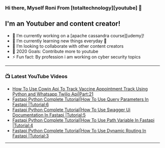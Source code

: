 ### Hi there, Myself Roni From [totaltechnology][youtube] 👋

## I'm an Youtuber and content creator!
- 🔭 I’m currently working on a [apache cassandra course][udemy]!
- 🌱 I’m currently learning new things everyday 🤣
- 👯 I’m looking to collaborate with other content creators
- 🥅 2020 Goals: Contribute more to youtube
- ⚡ Fun fact: By profession i am working on cyber security topics



---

### 📺 Latest YouTube Videos
<!-- YOUTUBE:START -->
- [How To Use Cowin Api To Track Vaccine Appointment Track Using Python and Whatsapp Twilio Api|Part:21](https://www.youtube.com/watch?v=bzj9N8bTVvg)
- [Fastapi Python Complete Tutorial|How To Use Query Parameters In Fastapi |Tutorial:6](https://www.youtube.com/watch?v=sEk8WqCeQxM)
- [Fastapi Python Complete Tutorial|How To Use Swagger Ui Documentation In Fastapi |Tutorial:5](https://www.youtube.com/watch?v=RTXjYUevuX4)
- [Fastapi Python Complete Tutorial|How To Use Path Variable In Fastapi |Tutorial:4](https://www.youtube.com/watch?v=TBiryL7rfeA)
- [Fastapi Python Complete Tutorial|How To Use Dynamic Routing In Fastapi |Tutorial:3](https://www.youtube.com/watch?v=UjPqvE-IvnU)
<!-- YOUTUBE:END -->

---



